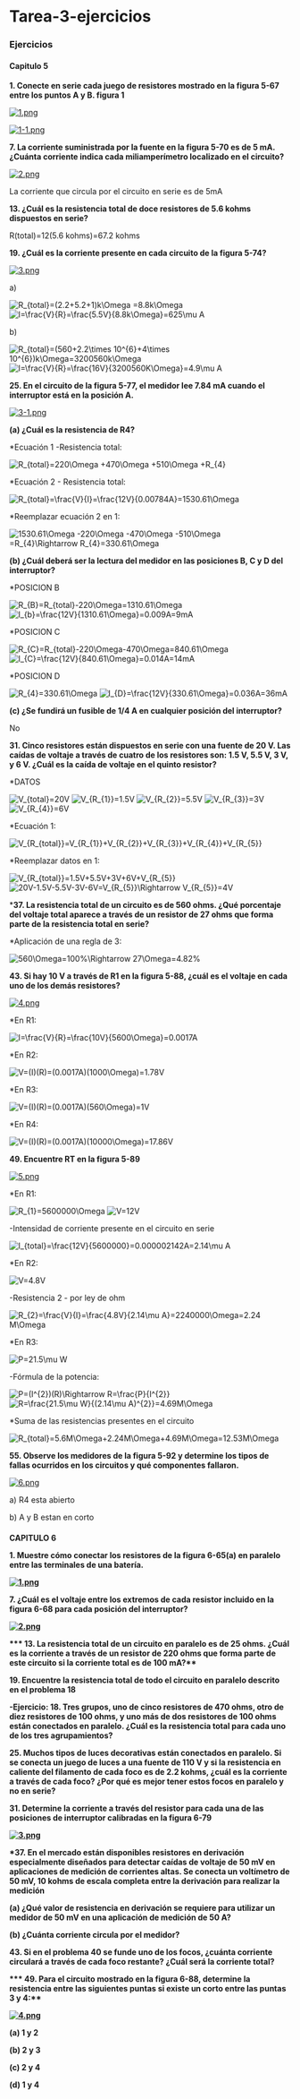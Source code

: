 # Tarea-3-ejercicios
 
<h3>Ejercicios</h3>

<h4>Capitulo 5</h4>


**1. Conecte en serie cada juego de resistores mostrado en la figura 5-67 entre los puntos A y B. figura 1**

[![1.png](https://i.postimg.cc/k5hKTs03/1.png)](https://postimg.cc/Z9pWR8YV)

[![1-1.png](https://i.postimg.cc/QdhJMsvf/1-1.png)](https://postimg.cc/Mv3QPk6B)


**7. La corriente suministrada por la fuente en la figura 5-70 es de 5 mA. ¿Cuánta corriente indica cada miliamperímetro localizado en el circuito?**

[![2.png](https://i.postimg.cc/d1r3G9v9/2.png)](https://postimg.cc/2bjCDh1q)

La corriente que circula por el circuito en serie es de 5mA


**13. ¿Cuál es la resistencia total de doce resistores de 5.6 kohms dispuestos en serie?**

R(total)=12(5.6 kohms)=67.2 kohms


**19. ¿Cuál es la corriente presente en cada circuito de la figura 5-74?**

[![3.png](https://i.postimg.cc/Xqgvz7rG/3.png)](https://postimg.cc/YLhk47fM)

a)

<img src="https://latex.codecogs.com/svg.image?R_{total}=(2.2&plus;5.2&plus;1)k\Omega&space;=8.8k\Omega&space;" title="R_{total}=(2.2+5.2+1)k\Omega =8.8k\Omega " />

<img src="https://latex.codecogs.com/svg.image?I=\frac{V}{R}=\frac{5.5V}{8.8k\Omega}=625\mu&space;A&space;" title="I=\frac{V}{R}=\frac{5.5V}{8.8k\Omega}=625\mu A " />

b)

<img src="https://latex.codecogs.com/svg.image?R_{total}=(560&plus;2.2\times&space;10^{6}&plus;4\times&space;10^{6})k\Omega=3200560k\Omega&space;" title="R_{total}=(560+2.2\times 10^{6}+4\times 10^{6})k\Omega=3200560k\Omega " />

<img src="https://latex.codecogs.com/svg.image?I=\frac{V}{R}=\frac{16V}{3200560K\Omega}=4.9\mu&space;A&space;" title="I=\frac{V}{R}=\frac{16V}{3200560K\Omega}=4.9\mu A " />


**25. En el circuito de la figura 5-77, el medidor lee 7.84 mA cuando el interruptor está en la posición A.**


[![3-1.png](https://i.postimg.cc/zvfmqJdR/3-1.png)](https://postimg.cc/wyn4VdY6)

**(a) ¿Cuál es la resistencia de R4?**

*Ecuación 1 -Resistencia total:

<img src="https://latex.codecogs.com/svg.image?R_{total}=220\Omega&space;&plus;470\Omega&space;&plus;510\Omega&space;&plus;R_{4}&space;" title="R_{total}=220\Omega +470\Omega +510\Omega +R_{4} " />

*Ecuación 2 - Resistencia total:

<img src="https://latex.codecogs.com/svg.image?R_{total}=\frac{V}{I}=\frac{12V}{0.00784A}=1530.61\Omega&space;" title="R_{total}=\frac{V}{I}=\frac{12V}{0.00784A}=1530.61\Omega " />

*Reemplazar ecuación 2 en 1:

<img src="https://latex.codecogs.com/svg.image?1530.61\Omega&space;-220\Omega&space;-470\Omega&space;-510\Omega&space;=R_{4}\Rightarrow&space;R_{4}=330.61\Omega&space;&space;" title="1530.61\Omega -220\Omega -470\Omega -510\Omega =R_{4}\Rightarrow R_{4}=330.61\Omega " />

**(b) ¿Cuál deberá ser la lectura del medidor en las posiciones B, C y D del interruptor?**

*POSICION B

<img src="https://latex.codecogs.com/svg.image?R_{B}=R_{total}-220\Omega=1310.61\Omega" title="R_{B}=R_{total}-220\Omega=1310.61\Omega" />

<img src="https://latex.codecogs.com/svg.image?I_{b}=\frac{12V}{1310.61\Omega}=0.009A=9mA&space;" title="I_{b}=\frac{12V}{1310.61\Omega}=0.009A=9mA " />


*POSICION C

<img src="https://latex.codecogs.com/svg.image?R_{C}=R_{total}-220\Omega-470\Omega=840.61\Omega" title="R_{C}=R_{total}-220\Omega-470\Omega=840.61\Omega" />

<img src="https://latex.codecogs.com/svg.image?I_{C}=\frac{12V}{840.61\Omega}=0.014A=14mA" title="I_{C}=\frac{12V}{840.61\Omega}=0.014A=14mA" />

*POSICION D

<img src="https://latex.codecogs.com/svg.image?R_{4}=330.61\Omega" title="R_{4}=330.61\Omega" />

<img src="https://latex.codecogs.com/svg.image?I_{D}=\frac{12V}{330.61\Omega}=0.036A=36mA" title="I_{D}=\frac{12V}{330.61\Omega}=0.036A=36mA" />


**(c) ¿Se fundirá un fusible de 1/4 A en cualquier posición del interruptor?**

No


**31. Cinco resistores están dispuestos en serie con una fuente de 20 V. Las caídas de voltaje a través de cuatro de los resistores son: 1.5 V, 5.5 V, 3 V, y 6 V. ¿Cuál es la caída de voltaje en el quinto resistor?**

*DATOS

<img src="https://latex.codecogs.com/svg.image?V_{total}=20V" title="V_{total}=20V" />

<img src="https://latex.codecogs.com/svg.image?V_{R_{1}}=1.5V" title="V_{R_{1}}=1.5V" />

<img src="https://latex.codecogs.com/svg.image?V_{R_{2}}=5.5V" title="V_{R_{2}}=5.5V" />

<img src="https://latex.codecogs.com/svg.image?V_{R_{3}}=3V" title="V_{R_{3}}=3V" />

<img src="https://latex.codecogs.com/svg.image?V_{R_{4}}=6V" title="V_{R_{4}}=6V" />

*Ecuación  1:

<img src="https://latex.codecogs.com/svg.image?V_{R_{total}}=V_{R_{1}}&plus;V_{R_{2}}&plus;V_{R_{3}}&plus;V_{R_{4}}&plus;V_{R_{5}}" title="V_{R_{total}}=V_{R_{1}}+V_{R_{2}}+V_{R_{3}}+V_{R_{4}}+V_{R_{5}}" />

*Reemplazar datos en 1:

<img src="https://latex.codecogs.com/svg.image?V_{R_{total}}=1.5V&plus;5.5V&plus;3V&plus;6V&plus;V_{R_{5}}" title="V_{R_{total}}=1.5V+5.5V+3V+6V+V_{R_{5}}" />

<img src="https://latex.codecogs.com/svg.image?20V-1.5V-5.5V-3V-6V=V_{R_{5}}\Rightarrow&space;V_{R_{5}}=4V" title="20V-1.5V-5.5V-3V-6V=V_{R_{5}}\Rightarrow V_{R_{5}}=4V" />


***37. La resistencia total de un circuito es de 560 ohms. ¿Qué porcentaje del voltaje total aparece a través de un
resistor de 27 ohms que forma parte de la resistencia total en serie?**

*Aplicación de una regla de 3:

<img src="https://latex.codecogs.com/svg.image?560\Omega=100%\Rightarrow&space;27\Omega=4.82%&space;" title="560\Omega=100%\Rightarrow 27\Omega=4.82% " />



**43. Si hay 10 V a través de R1 en la figura 5-88, ¿cuál es el voltaje en cada uno de los demás resistores?**

[![4.png](https://i.postimg.cc/wv0PfC6x/4.png)](https://postimg.cc/XGBQXDGt)

*En R1:

<img src="https://latex.codecogs.com/svg.image?I=\frac{V}{R}=\frac{10V}{5600\Omega}=0.0017A" title="I=\frac{V}{R}=\frac{10V}{5600\Omega}=0.0017A" />

*En R2:

<img src="https://latex.codecogs.com/svg.image?V=(I)(R)=(0.0017A)(1000\Omega)=1.78V" title="V=(I)(R)=(0.0017A)(1000\Omega)=1.78V" />

*En R3:

<img src="https://latex.codecogs.com/svg.image?V=(I)(R)=(0.0017A)(560\Omega)=1V" title="V=(I)(R)=(0.0017A)(560\Omega)=1V" />

*En R4:

<img src="https://latex.codecogs.com/svg.image?V=(I)(R)=(0.0017A)(10000\Omega)=17.86V" title="V=(I)(R)=(0.0017A)(10000\Omega)=17.86V" />


**49. Encuentre RT en la figura 5-89**

[![5.png](https://i.postimg.cc/tgD2pF82/5.png)](https://postimg.cc/jWwzhnx7)

*En R1:

<img src="https://latex.codecogs.com/svg.image?R_{1}=5600000\Omega" title="R_{1}=5600000\Omega" />

<img src="https://latex.codecogs.com/svg.image?V=12V" title="V=12V" />

-Intensidad de corriente presente en el circuito en serie

<img src="https://latex.codecogs.com/svg.image?I_{total}=\frac{12V}{5600000}=0.000002142A=2.14\mu&space;A" title="I_{total}=\frac{12V}{5600000}=0.000002142A=2.14\mu A" />

*En R2:

<img src="https://latex.codecogs.com/svg.image?V=4.8V" title="V=4.8V" />

-Resistencia 2 - por ley de ohm

<img src="https://latex.codecogs.com/svg.image?R_{2}=\frac{V}{I}=\frac{4.8V}{2.14\mu&space;A}=2240000\Omega=2.24&space;M\Omega" title="R_{2}=\frac{V}{I}=\frac{4.8V}{2.14\mu A}=2240000\Omega=2.24 M\Omega" />

*En R3:

<img src="https://latex.codecogs.com/svg.image?P=21.5\mu&space;W" title="P=21.5\mu W" />

-Fórmula de la potencia:

<img src="https://latex.codecogs.com/svg.image?P=(I^{2})(R)\Rightarrow&space;R=\frac{P}{I^{2}}" title="P=(I^{2})(R)\Rightarrow R=\frac{P}{I^{2}}" />

<img src="https://latex.codecogs.com/svg.image?R=\frac{21.5\mu&space;W}{(2.14\mu&space;A)^{2}}=4.69M\Omega" title="R=\frac{21.5\mu W}{(2.14\mu A)^{2}}=4.69M\Omega" />

*Suma de las resistencias presentes en el circuito

<img src="https://latex.codecogs.com/svg.image?R_{total}=5.6M\Omega&plus;2.24M\Omega&plus;4.69M\Omega=12.53M\Omega" title="R_{total}=5.6M\Omega+2.24M\Omega+4.69M\Omega=12.53M\Omega" />



**55. Observe los medidores de la figura 5-92 y determine los tipos de fallas ocurridos en los circuitos y qué componentes fallaron.**

[![6.png](https://i.postimg.cc/59HdKtFZ/6.png)](https://postimg.cc/3WHcdY1B)

a) R4 esta abierto

b) A y B estan en corto

<h4>CAPITULO 6</4>

**1. Muestre cómo conectar los resistores de la figura 6-65(a) en paralelo entre las terminales de una batería.**

[![1.png](https://i.postimg.cc/507ZxdL6/1.png)](https://postimg.cc/62ZH0PHX)



**7. ¿Cuál es el voltaje entre los extremos de cada resistor incluido en la figura 6-68 para cada posición del interruptor?**

[![2.png](https://i.postimg.cc/j2DB2g4v/2.png)](https://postimg.cc/GT1XSjNs)


*** 13. La resistencia total de un circuito en paralelo es de 25 ohms. ¿Cuál es la corriente a través de un resistor de 220 ohms que forma parte de este circuito si la corriente total es de 100 mA?**





**19. Encuentre la resistencia total de todo el circuito en paralelo descrito en el problema 18**

**-Ejercicio: 18. Tres grupos, uno de cinco resistores de 470 ohms, otro de diez resistores de 100 ohms, y uno más de dos resistores de 100 ohms están conectados en paralelo. ¿Cuál es la resistencia total para cada uno de los tres agrupamientos?**




**25. Muchos tipos de luces decorativas están conectados en paralelo. Si se conecta un juego de luces a una fuente de 110 V y si la resistencia en caliente del filamento de cada foco es de 2.2 kohms, ¿cuál es la corriente a través de cada foco? ¿Por qué es mejor tener estos focos en paralelo y no en serie?**


**31. Determine la corriente a través del resistor para cada una de las posiciones de interruptor calibradas en la figura 6-79**

[![3.png](https://i.postimg.cc/yYSwzGd8/3.png)](https://postimg.cc/CzSvGmk3)


***37. En el mercado están disponibles resistores en derivación especialmente diseñados para detectar caídas de voltaje de 50 mV en aplicaciones de medición de corrientes altas. Se conecta un voltímetro de 50 mV, 10 kohms de escala completa entre la derivación para realizar la medición**


(a) ¿Qué valor de resistencia en derivación se requiere para utilizar un medidor de 50 mV en una
aplicación de medición de 50 A?

(b) ¿Cuánta corriente circula por el medidor?



**43. Si en el problema 40 se funde uno de los focos, ¿cuánta corriente circulará a través de cada foco restante? ¿Cuál será la corriente total?**



*** 49. Para el circuito mostrado en la figura 6-88, determine la resistencia entre las siguientes puntas si existe un corto entre las puntas 3 y 4:**

[![4.png](https://i.postimg.cc/ZqjQctfV/4.png)](https://postimg.cc/nsjTF5fD)

(a) 1 y 2 

(b) 2 y 3 

(c) 2 y 4 

(d) 1 y 4













